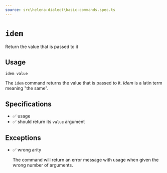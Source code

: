 ```yaml
---
source: src\helena-dialect\basic-commands.spec.ts
---
```

# <a id="idem"></a>`idem`

Return the value that is passed to it

## Usage

```lna
idem value
```

The `idem` command returns the value that is passed to it. _Idem_ is a
latin term meaning "the same".


## <a id="idem-specifications"></a>Specifications

- ✅ usage
- ✅ should return its `value` argument

## <a id="idem-exceptions"></a>Exceptions

- ✅ wrong arity

  The command will return an error message with usage when given the
  wrong number of arguments.


